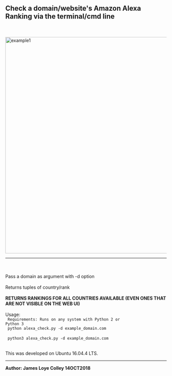 ## Check a domain/website's Amazon Alexa Ranking via the terminal/cmd line
<br><br>
<img src="https://github.com/rootVIII/alexa_check/blob/master/output_screenshot.png" alt="example1" height="675" width="950"><hr>
<br><br>
Pass a domain as argument with -d option
<br><br>
Returns tuples of country/rank
<br><br>
<b>RETURNS RANKINGS FOR ALL COUNTRIES AVAILABLE (EVEN ONES THAT ARE NOT VISIBLE ON THE WEB UI)</b>
<br><br>
Usage:
<br>
<code>
  Requirements: Runs on any system with Python 2 or Python 3
</code>
<br>
<code>
  python alexa_check.py -d example_domain.com
</code>
<br>
<code>
  python3 alexa_check.py -d example_domain.com
</code>
<br><br>

This was developed on Ubuntu 16.04.4 LTS.
<hr>
<b>Author: James Loye Colley  14OCT2018</b><br><br>
